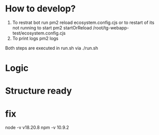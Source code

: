 # How to develop?
1. To restrat bot run pm2 reload ecosystem.config.cjs
or to restart of its not running to start
pm2 startOrReload /root/tg-webapp-test/ecosystem.config.cjs
2. To print logs pm2 logs

Both steps are executed in run.sh via ./run.sh

# Logic
# Structure ready

# fix
node -v
v18.20.8
npm -v
10.9.2

